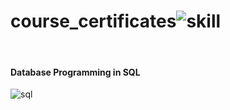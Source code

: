 # course_certificates![skill](https://user-images.githubusercontent.com/94697425/167925593-6c559bd4-20ac-4410-b16c-92cebecdadfc.png)
<br>

<h4><b>Database Programming in SQL</b> </h4>

![sql](https://user-images.githubusercontent.com/94697425/167927044-ffd0a2a6-defa-46d3-95b8-95516711c19f.png)
